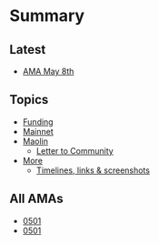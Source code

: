# Summary

## Latest

* [AMA May 8th](/diary/ama0508.md)

## Topics

* [Funding]()
* [Mainnet]()
* [Maolin]()
    *  [Letter to Community](topic/maolin/letter.md)
* [More]()
    *  [Timelines, links & screenshots](topic/timeline.md)

## All AMAs
* [0501](/diary/ama0508.md)
* [0501](/diary/ama0501.md)
